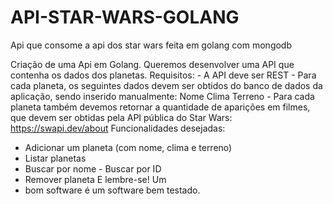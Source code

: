 # API-STAR-WARS-GOLANG
Api que consome a api dos star wars feita em golang com mongodb

Criação de uma Api em Golang.
 Queremos desenvolver uma API que contenha os dados dos planetas.
Requisitos: - A API deve ser REST - Para cada planeta, os seguintes dados devem ser obtidos do banco de dados da aplicação,
sendo inserido manualmente: Nome Clima Terreno - Para cada planeta também devemos retornar a quantidade de aparições em filmes, 
que devem ser obtidas pela API pública do Star Wars: https://swapi.dev/about Funcionalidades desejadas: 

- Adicionar um planeta (com nome, clima e terreno) 
- Listar planetas
- Buscar por nome - Buscar por ID
- Remover planeta E lembre-se! Um
- bom software é um software bem testado.
